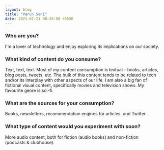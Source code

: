 ```yaml
---
layout: blog
title: "Varun Soni"
date: 2021-02-21 00:20:00 +0530
---
```

### Who are you?
I'm a lover of technology and enjoy exploring its implications on our society.

### What kind of content do you consume?
Text, text, text. Most of my content consumption is textual – books, articles, blog posts, tweets, etc. The bulk of this content tends to be related to tech and/or its interplay with other aspects of our life. I am also a big fan of fictional visual content, specifically movies and television shows. My favourite genre is sci-fi.

### What are the sources for your consumption?
Books, newsletters, recommendation engines for articles, and Twitter.

### What type of content would you experiment with soon?
More audio content, both for fiction (audio books) and non-fiction (podcasts & clubhouse).